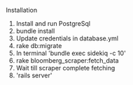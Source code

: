 Installation
1. Install and run PostgreSql
2. bundle install
3. Update credentials in database.yml
4. rake db:migrate
5. In terminal 'bundle exec sidekiq -c 10'
5. rake bloomberg_scraper:fetch_data
6. Wait till scraper complete fetching
7. 'rails server'